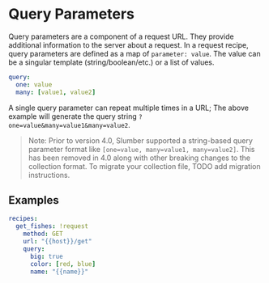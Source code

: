 # Query Parameters

Query parameters are a component of a request URL. They provide additional information to the server about a request. In a request recipe, query parameters are defined as a map of `parameter: value`. The value can be a singular template (string/boolean/etc.) or a list of values.

```yaml
query:
  one: value
  many: [value1, value2]
```

A single query parameter can repeat multiple times in a URL; The above example will generate the query string `?one=value&many=value1&many=value2`.

> Note: Prior to version 4.0, Slumber supported a string-based query parameter format like `[one=value, many=value1, many=value2]`. This has been removed in 4.0 along with other breaking changes to the collection format. To migrate your collection file, TODO add migration instructions.

## Examples

```yaml
recipes:
  get_fishes: !request
    method: GET
    url: "{{host}}/get"
    query:
      big: true
      color: [red, blue]
      name: "{{name}}"
```
